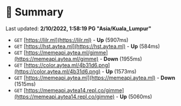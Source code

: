 # 📖 Summary
Last updated: **2/10/2022, 1:58:19 PG "Asia/Kuala_Lumpur"**

- `GET` [https://lilr.ml](https://lilr.ml) - **Up** (5907ms)
- `GET` [https://hst.aytea.ml](https://hst.aytea.ml) - **Up** (584ms)
- `GET` [https://memeapi.aytea.ml/gimme](https://memeapi.aytea.ml/gimme) - **Down** (1955ms)
- `GET` [https://color.aytea.ml/4b31d6.png](https://color.aytea.ml/4b31d6.png) - **Up** (1573ms)
- `GET` [https://memeapi.aytea.ml](https://memeapi.aytea.ml) - **Down** (1515ms)
- `GET` [https://memeapi.aytea14.repl.co/gimme](https://memeapi.aytea14.repl.co/gimme) - **Up** (5060ms)
